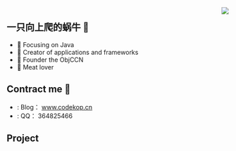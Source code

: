 

<!--
**364825466/364825466** is a ✨ _special_ ✨ repository because its `README.md` (this file) appears on your GitHub profile.

Here are some ideas to get you started:

- 🔭 I’m currently working on ...
- 🌱 I’m currently learning ...
- 👯 I’m looking to collaborate on ...
- 🤔 I’m looking for help with ...
- 💬 Ask me about ...
- 📫 How to reach me: ...
- 😄 Pronouns: ...
- ⚡ Fun fact: ...
-->

<img align="right" src="https://github-readme-stats.vercel.app/api?username=364825466&show_icons=true&icon_color=CE1D2D&text_color=718096&bg_color=ffffff&hide_title=true" />

## 一只向上爬的蜗牛 👋

- :orange_book: Focusing on Java
- :hammer: Creator of applications and frameworks
- :ram: Founder the ObjCCN
- :meat_on_bone: Meat lover

## Contract me 📱

- : Blog： www.codekop.cn
- : QQ：  364825466

## Project
